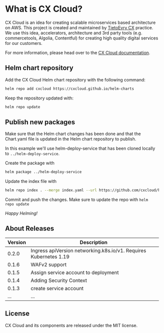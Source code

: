 # What is CX Cloud?

CX Cloud is an idea for creating scalable microservices based architecture on AWS. This project is created and maintained by [TietoEvry CX](https://www.tietoevry.com/en/services/digital-experience/customer-experience/) practice. We use this idea, accelerators, architecture and 3rd party tools \(e.g. commercetools, Algolia, Contentful\) for creating high quality digital services for our customers.

For more information, please head over to the [CX Cloud documentation](https://docs.cxcloud.com/).

## Helm chart repository

Add the CX Cloud Helm chart repository with the following command:

```bash
helm repo add cxcloud https://cxcloud.github.io/helm-charts
```

Keep the repository updated with:

```bash
helm repo update
```

## Publish new packages

Make sure that the Helm chart changes has been done and that the Chart.yaml file is updated in the Helm chart repository to publish.

In this example we'll use helm-deploy-service that has been cloned locally to `../helm-deploy-service`.

Create the package with

```bash
helm package ../helm-deploy-service
```

Update the index file with

```bash
helm repo index . --merge index.yaml --url https://github.com/cxcloud/helm-charts/raw/master
```

Commit and push the changes. Make sure to update the repo with `helm repo update`

*Happy Helming!*

## About Releases

| Version | Description |
| --- | --- |
| 0.2.0 | Ingress apiVersion networking.k8s.io/v1. Requires Kubernetes 1.19 |
| 0.1.6 | WAFv2 support |
| 0.1.5 | Assign service account to deployment|
| 0.1.4 | Adding Security Context |
| 0.1.3 | create service account |
| ... | ... |

## License

CX Cloud and its components are released under the MIT license.
